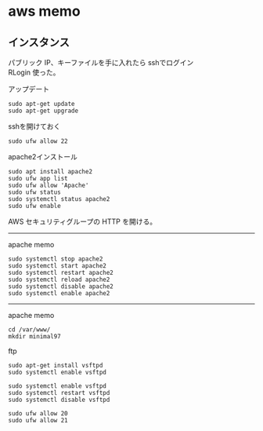 # aws memo

## インスタンス
パブリック IP、キーファイルを手に入れたら sshでログイン  
RLogin 使った。

アップデート
```
sudo apt-get update
sudo apt-get upgrade
```

sshを開けておく
```
sudo ufw allow 22
```

apache2インストール
```
sudo apt install apache2
sudo ufw app list
sudo ufw allow 'Apache'
sudo ufw status
sudo systemctl status apache2
sudo ufw enable
```

AWS セキュリティグループの
HTTP を開ける。

---
apache memo

```
sudo systemctl stop apache2
sudo systemctl start apache2
sudo systemctl restart apache2
sudo systemctl reload apache2
sudo systemctl disable apache2
sudo systemctl enable apache2
```
---
apache memo
```
cd /var/www/
mkdir minimal97

```

ftp
```
sudo apt-get install vsftpd
sudo systemctl enable vsftpd
```

```
sudo systemctl enable vsftpd
sudo systemctl restart vsftpd
sudo systemctl disable vsftpd
```

```
sudo ufw allow 20
sudo ufw allow 21
```
